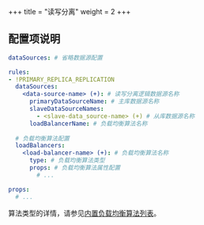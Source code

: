 +++
title = "读写分离"
weight = 2
+++

## 配置项说明

```yaml
dataSources: # 省略数据源配置

rules:
- !PRIMARY_REPLICA_REPLICATION
  dataSources:
    <data-source-name> (+): # 读写分离逻辑数据源名称
      primaryDataSourceName: # 主库数据源名称
      slaveDataSourceNames: 
        - <slave-data_source-name> (+) # 从库数据源名称
      loadBalancerName: # 负载均衡算法名称
  
  # 负载均衡算法配置
  loadBalancers:
    <load-balancer-name> (+): # 负载均衡算法名称
      type: # 负载均衡算法类型
      props: # 负载均衡算法属性配置
        # ...

props:
  # ...
```

算法类型的详情，请参见[内置负载均衡算法列表](/cn/user-manual/shardingsphere-jdbc/configuration/built-in-algorithm/load-balance)。
